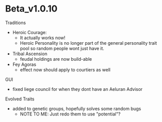 # Beta_v1.0.10

Traditions
- Heroic Courage:
  - It actually works now!
  - Heroic Personality is no longer part of the general personality trait pool so random people wont just have it.
  <!-- - Kills gotten through duels now count towards the unlock. -->
- Tribal Ascension
  - feudal holdings are now build-able
- Fey Agoras
  - effect now should apply to courtiers as well

GUI
- fixed liege council for when they dont have an Aeluran Advisor

<!-- Gold Tutorial indicators -->

Evolved Traits
- added to genetic groups, hopefully solves some random bugs
  - NOTE TO ME: Just redo them to use "potential"?
